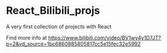 # React_Bilibili_projs

A very first collection of projects with React

Find more info at https://www.bilibili.com/video/BV1wy4y1D7JT?p=2&vd_source=1bc6860885805817cc5e15fec32e5992